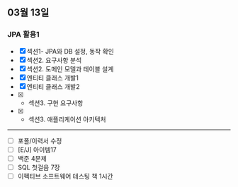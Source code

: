 ## 03월 13일

### JPA 활용1

- [x] 섹션1- JPA와 DB 설정, 동작 확인
- [x] 섹션2. 요구사항 분석
- [x] 섹션2. 도메인 모델과 테이블 설계
- [x] 엔티티 클래스 개발1
- [x] 엔티티 클래스 개발2
- [x] + 섹션3. 구현 요구사항
- [x] + 섹션3. 애플리케이션 아키텍처

---

- [ ] 포폴/이력서 수정
- [ ] [E/J] 아이템17
- [ ] 백준 4문제
- [ ] SQL 첫걸음 7장
- [ ] 이펙티브 소프트웨어 테스팅 책 1시간
